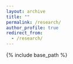 ```yaml
---
layout: archive
title: ""
permalink: /research/
author_profile: true
redirect_from:
  - /research/
---
```


{% include base_path %}


